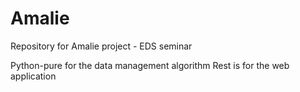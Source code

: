 # Amalie
Repository for Amalie project - EDS seminar

Python-pure for the data management algorithm
Rest is for the web application
